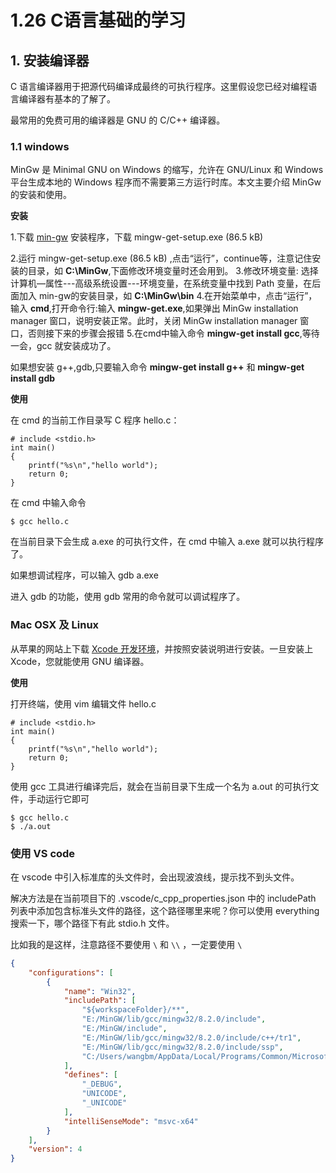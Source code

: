 # 1.26 C语言基础的学习

## 1. 安装编译器

C 语言编译器用于把源代码编译成最终的可执行程序。这里假设您已经对编程语言编译器有基本的了解了。

最常用的免费可用的编译器是 GNU 的 C/C++ 编译器。

### 1.1 windows

MinGw 是 Minimal GNU on Windows 的缩写，允许在 GNU/Linux 和 Windows 平台生成本地的 Windows 程序而不需要第三方运行时库。本文主要介绍 MinGw 的安装和使用。

**安装**

1.下载 [min-gw](https://osdn.net/projects/mingw/downloads/68260/mingw-get-setup.exe/) 安装程序，下载 mingw-get-setup.exe (86.5 kB)

2.运行 mingw-get-setup.exe (86.5 kB) ,点击“运行”，continue等，注意记住安装的目录，如 **C:\MinGw**,下面修改环境变量时还会用到。
3.修改环境变量: 选择计算机—属性---高级系统设置---环境变量，在系统变量中找到 Path 变量，在后面加入 min-gw的安装目录，如 **C:\MinGw\bin**
4.在开始菜单中，点击“运行”，输入 **cmd**,打开命令行:输入 **mingw-get.exe**,如果弹出 MinGw installation manager 窗口，说明安装正常。此时，关闭 MinGw installation manager 窗口，否则接下来的步骤会报错
5.在cmd中输入命令 **mingw-get install gcc**,等待一会，gcc 就安装成功了。

如果想安装 g++,gdb,只要输入命令 **mingw-get install g++** 和 **mingw-get install gdb**

**使用**

在 cmd 的当前工作目录写 C 程序 hello.c：

```
# include <stdio.h>
int main()
{
    printf("%s\n","hello world");
    return 0;
}
```

在 cmd 中输入命令 

```shell
$ gcc hello.c
```

在当前目录下会生成 a.exe 的可执行文件，在 cmd 中输入 a.exe 就可以执行程序了。

如果想调试程序，可以输入 gdb a.exe

进入 gdb 的功能，使用 gdb 常用的命令就可以调试程序了。

### Mac OSX 及 Linux

从苹果的网站上下载 [Xcode 开发环境](https://developer.apple.com/xcode/)，并按照安装说明进行安装。一旦安装上 Xcode，您就能使用 GNU 编译器。

**使用**

打开终端，使用 vim 编辑文件 hello.c

```
# include <stdio.h>
int main()
{
    printf("%s\n","hello world");
    return 0;
}
```

使用 gcc 工具进行编译完后，就会在当前目录下生成一个名为 a.out 的可执行文件，手动运行它即可

```shell
$ gcc hello.c
$ ./a.out
```



### 使用 VS code

在 vscode 中引入标准库的头文件时，会出现波浪线，提示找不到头文件。

解决方法是在当前项目下的 .vscode/c_cpp_properties.json 中的 includePath 列表中添加包含标准头文件的路径，这个路径哪里来呢？你可以使用 everything 搜索一下，哪个路径下有此 stdio.h 文件。

比如我的是这样，注意路径不要使用 `\` 和 `\\`  ，一定要使用 `\`

```json
{
    "configurations": [
        {
            "name": "Win32",
            "includePath": [
                "${workspaceFolder}/**",
                "E:/MinGW/lib/gcc/mingw32/8.2.0/include",
                "E:/MinGW/include",
                "E:/MinGW/lib/gcc/mingw32/8.2.0/include/c++/tr1",
                "E:/MinGW/lib/gcc/mingw32/8.2.0/include/ssp",
                "C:/Users/wangbm/AppData/Local/Programs/Common/Microsoft/Visual C++ for Python/9.0/VC/include"
            ],
            "defines": [
                "_DEBUG",
                "UNICODE",
                "_UNICODE"
            ],
            "intelliSenseMode": "msvc-x64"
        }
    ],
    "version": 4
}
```

